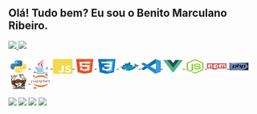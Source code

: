 ## Olá! Tudo bem? Eu sou o Benito Marculano Ribeiro. 
 <div>
  <a href="https://github.com/BenitoMarculanoRibeiro">
  <img height="180em" src="https://github-readme-stats.vercel.app/api?username=BenitoMarculanoRibeiro&show_icons=true&theme=dracula&include_all_commits=true&count_private=true"/>
  <img height="180em" src="https://github-readme-stats.vercel.app/api/top-langs/?username=BenitoMarculanoRibeiro&layout=compact&langs_count=7&theme=dracula"/>
</div>
<div style="display: inline_block"><br>
  <img align="center" alt="doug-Python" height="30" width="40" src="https://raw.githubusercontent.com/devicons/devicon/master/icons/python/python-original.svg">
  <img align="center" alt="doug-Java" height="30" width="40" src="https://github.com/devicons/devicon/blob/master/icons/java/java-original.svg">
  <img align="center" alt="doug-Js" height="30" width="40" src="https://raw.githubusercontent.com/devicons/devicon/master/icons/javascript/javascript-plain.svg">
  <img align="center" alt="doug-HTML" height="30" width="40" src="https://raw.githubusercontent.com/devicons/devicon/master/icons/html5/html5-original.svg">
  <img align="center" alt="doug-CSS" height="30" width="40" src="https://raw.githubusercontent.com/devicons/devicon/master/icons/css3/css3-original.svg">
  <img align="center" alt="doug-Docker" height="30" width="40" src="https://github.com/devicons/devicon/blob/master/icons/docker/docker-original.svg">
  <img align="center" alt="doug-VSCode" height="30" width="40" src="https://github.com/devicons/devicon/blob/master/icons/vscode/vscode-original.svg">
  <img align="center" alt="doug-Vue" height="30" width="40" src="https://github.com/devicons/devicon/blob/master/icons/vuejs/vuejs-original.svg">
  <img align="center" alt="doug-Node" height="30" width="40" src="https://github.com/devicons/devicon/blob/master/icons/nodejs/nodejs-original.svg">
  <img align="center" alt="doug-NPM" height="30" width="40" src="https://github.com/devicons/devicon/blob/master/icons/npm/npm-original-wordmark.svg">
  <img align="center" alt="doug-PHP" height="30" width="40" src="https://github.com/devicons/devicon/blob/master/icons/php/php-original.svg">
  <img align="center" alt="doug-Compose" height="30" width="40" src="https://github.com/devicons/devicon/blob/master/icons/composer/composer-original.svg">
  <img align="center" alt="doug-Jupyter" height="30" width="40" src="https://github.com/devicons/devicon/blob/master/icons/jupyter/jupyter-original-wordmark.svg">
 <div> 
  <br>
  <a href="https://www.instagram.com/benitomarculanoribeiro/" target="_blank"><img src="https://img.shields.io/badge/-Instagram-%23E4405F?style=for-the-badge&logo=instagram&logoColor=white" target="_blank"></a>
  <a href = "mailto:benito2016mr@gmail.com"><img src="https://img.shields.io/badge/-Gmail-%23333?style=for-the-badge&logo=gmail&logoColor=white" target="_blank"></a>
  <a href="https://www.linkedin.com/in/benito-marculano-ribeiro-a23018141/" target="_blank"><img src="https://img.shields.io/badge/-LinkedIn-%230077B5?style=for-the-badge&logo=linkedin&logoColor=white" target="_blank"></a> 
  <a href="https://api.whatsapp.com/send?phone=5527995152815" target="_blank"><img src="https://img.shields.io/badge/WhatsApp-25D366?style=for-the-badge&logo=whatsapp&logoColor=white" target="_blank"></a>
 </div>
</div>

